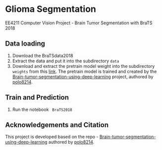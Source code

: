 # Glioma Segmentation
EE4211 Computer Vision Project - Brain Tumor Segmentation with BraTS 2018

## Data loading
1. Download the BraTSdata2018
2. Extract the data and put it into the subdirectory ```data```
3. Download and extract the pretrain model weight into the subdirectory ```weights``` from this  <a href="https://drive.google.com/file/d/1hE9It0ZOOeIuSFvt6GdiR_0cq9inWdTy/view?usp=sharing">link</a>. The pretrain model is trained and created by the <a href="https://github.com/polo8214/Brain-tumor-segmentation-using-deep-learning">Brain-tumor-segmentation-using-deep-learning</a> project, authored by <a href="https://github.com/polo8214">polo8214</a>.

## Train and Prediction
1. Run the notebook ``` BraTS2018```

## Acknowledgements and Citation 
This project is developed based on the repo - <a href="https://github.com/polo8214/Brain-tumor-segmentation-using-deep-learning">Brain-tumor-segmentation-using-deep-learning</a> authored by  <a href="https://github.com/polo8214">polo8214</a>.

